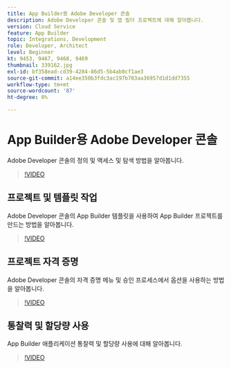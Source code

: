 ```yaml
---
title: App Builder용 Adobe Developer 콘솔
description: Adobe Developer 콘솔 및 앱 빌더 프로젝트에 대해 알아봅니다.
version: Cloud Service
feature: App Builder
topic: Integrations, Development
role: Developer, Architect
level: Beginner
kt: 9453, 9467, 9468, 9469
thumbnail: 339162.jpg
exl-id: bf358ead-cd39-4284-86d5-5b4ab0cf1ae3
source-git-commit: a14ee350b3fdc3ac197b703aa36957d1d1dd7355
workflow-type: tm+mt
source-wordcount: '87'
ht-degree: 0%

---
```


# App Builder용 Adobe Developer 콘솔

Adobe Developer 콘솔의 정의 및 액세스 및 탐색 방법을 알아봅니다.

>[!VIDEO](https://video.tv.adobe.com/v/339162/?quality=12&learn=on)

## 프로젝트 및 템플릿 작업

Adobe Developer 콘솔의 App Builder 템플릿을 사용하여 App Builder 프로젝트를 만드는 방법을 알아봅니다.

>[!VIDEO](https://video.tv.adobe.com/v/339163/?quality=12&learn=on)

## 프로젝트 자격 증명

Adobe Developer 콘솔의 자격 증명 메뉴 및 승인 프로세스에서 옵션을 사용하는 방법을 알아봅니다.

>[!VIDEO](https://video.tv.adobe.com/v/339164/?quality=12&learn=on)

## 통찰력 및 할당량 사용

App Builder 애플리케이션 통찰력 및 할당량 사용에 대해 알아봅니다.

>[!VIDEO](https://video.tv.adobe.com/v/339165/?quality=12&learn=on)
